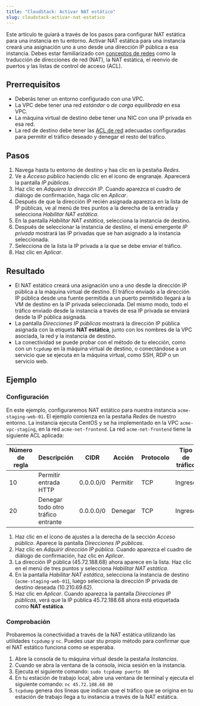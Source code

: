```yaml
---
title: "CloudStack: Activar NAT estático"
slug: cloudstack-activar-nat-estatico
---
```



Este artículo te guiará a través de los pasos para configurar NAT estática para una instancia en tu entorno. Activar NAT estática para una instancia creará una asignación uno a uno desde una dirección IP pública a esa instancia. Debes estar familiarizado con [conceptos de redes](../cloudstack-compute-service/what-is-a-vpc.md) como la traducción de direcciones de red (NAT), la NAT estática, el reenvío de puertos y las listas de control de acceso (ACL).

## Prerrequisitos

- Deberás tener un entorno configurado con una VPC.
- La VPC debe tener una red *estándar* o *de carga equilibrada* en esa VPC.
- La máquina virtual de destino debe tener una NIC con una IP privada en esa red.
- La red de destino debe tener las [ACL de red](securing-your-network.md) adecuadas configuradas para permitir el tráfico deseado y denegar el resto del tráfico.

## Pasos

1. Navega hasta tu entorno de destino y haa clic en la pestaña *Redes*.
1. Ve a *Acceso público* haciendo clic en el icono de engranaje. Aparecerá la pantalla *IP públicas*.
1. Haz clic en *Adquiera la dirección IP*. Cuando aparezca el cuadro de diálogo de confirmación, haga clic en *Aplicar*.
1. Después de que la dirección IP recién asignada aparezca en la lista de IP públicas, ve al menú de tres puntos a la derecha de la entrada y selecciona *Habilitar NAT estática*.
1. En la pantalla *Habilitar NAT estática*, selecciona la instancia de destino.
1. Después de seleccionar la instancia de destino, el menú emergente *IP privada* mostrará las IP privadas que se han asignado a la instancia seleccionada.
1. Selecciona de la lista la IP privada a la que se debe enviar el tráfico.
1. Haz clic en *Aplicar*.

## Resultado

- El NAT estático creará una asignación uno a uno desde la dirección IP pública a la máquina virtual de destino. El tráfico enviado a la dirección IP pública desde una fuente permitida a un puerto permitido llegará a la VM de destino en la IP privada seleccionada. Del mismo modo, todo el tráfico enviado desde la instancia a través de esa IP privada se enviará desde la IP pública asignada.
- La pantalla *Direcciones IP públicas* mostrará la dirección IP pública asignada con la etiqueta **NAT estática**, junto con los nombres de la VPC asociada, la red y la instancia de destino.
- La conectividad se puede probar con el método de tu elección, como con un `tcpdump` en la máquina virtual de destino, o conectándose a un servicio que se ejecuta en la máquina virtual, como SSH, RDP o un servicio web.

## Ejemplo

### Configuración

En este ejemplo, configuraremos NAT estático para nuestra instancia `acme-staging-web-01`. El ejemplo comienza en la pestaña *Redes* de nuestro entorno. La instancia ejecuta CentOS y se ha implementado en la VPC `acme-vpc-staging`, en la red `acme-net-frontend`. La red `acme-net-frontend` tiene la siguiente ACL aplicada:

| Número de regla | Descripción | CIDR | Acción | Protocolo | Tipo de tráfico | Puerto de inicio | Puerto final |
| --- | --- | --- | --- | --- | --- | --- | --- |
| 10 | Permitir entrada HTTP | 0.0.0.0/0 | Permitir | TCP | Ingreso | 80 | 80 |
| 20 | Denegar todo otro tráfico entrante | 0.0.0.0/0 | Denegar | TCP | Ingreso | 1 | 65535 |

1. Haz clic en el ícono de ajustes a la derecha de la sección *Acceso público*. Aparece la pantalla *Direcciones IP públicas*.
1. Haz clic en *Adquirir dirección IP pública*. Cuando aparezca el cuadro de diálogo de confirmación, haz clic en *Aplicar*.
1. La dirección IP pública (45.72.188.68) ahora aparece en la lista. Haz clic en el menú de tres puntos y selecciona *Habilitar NAT estática*.
1. En la pantalla *Habilitar NAT estática*, selecciona la instancia de destino (`acme-staging-web-01`), luego selecciona la dirección IP privada de destino deseada (10.210.69.62).
1. Haz clic en *Aplicar*. Cuando aparezca la pantalla *Direcciones IP públicas*, verá que la IP pública 45.72.188.68 ahora está etiquetada como **NAT estática**.


### Comprobación

Probaremos la conectividad a través de la NAT estática utilizando las utilidades `tcpdump` y `nc`. Puedes usar stu propio método para confirmar que el NAT estático funciona como se esperaba.

1. Abre la consola de tu máquina virtual desde la pestaña *Instancias*.
1. Cuando se abra la ventana de la consola, inicia sesión en la instancia.
1. Ejecuta el siguiente comando:
`sudo tcpdump puerto 80`
1. En tu estación de trabajo local, abre una ventana de terminal y ejecuta el siguiente comando:
`nc 45.72.188.68 80`
1. `tcpdump` genera dos líneas que indican que el tráfico que se origina en tu estación de trabajo llega a tu instancia a través de la NAT estática.
<!-- ![Results of tcpdump](/assets/static-nat-tcpdump-en.png) -->
